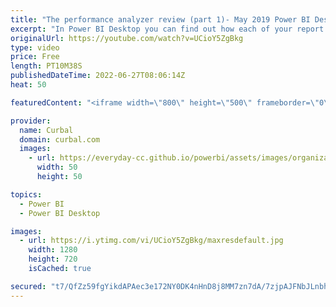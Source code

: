```yaml
---
title: "The performance analyzer review (part 1)- May 2019 Power BI Desktop Update"
excerpt: "In Power BI Desktop you can find out how each of your report elements, such as visuals and DAX formulas, are performing. Using the Performance Analyzer, you can see and record logs that measure how each of your report elements performs when users interact with them, and which aspects of their performance"
originalUrl: https://youtube.com/watch?v=UCioY5ZgBkg
type: video
price: Free
length: PT10M38S
publishedDateTime: 2022-06-27T08:06:14Z
heat: 50

featuredContent: "<iframe width=\"800\" height=\"500\" frameborder=\"0\" src=\"https://www.youtube.com/embed/UCioY5ZgBkg\" allow=\"accelerometer; autoplay; encrypted-media; gyroscope; picture-in-picture\" allowfullscreen></iframe>"

provider:
  name: Curbal
  domain: curbal.com
  images:
    - url: https://everyday-cc.github.io/powerbi/assets/images/organizations/curbal.com-50x50.jpg
      width: 50
      height: 50

topics:
  - Power BI
  - Power BI Desktop

images:
  - url: https://i.ytimg.com/vi/UCioY5ZgBkg/maxresdefault.jpg
    width: 1280
    height: 720
    isCached: true

secured: "t7/QfZz59fgYikdAPAec3e172NY0DK4nHnD8j8MM7zn7dA/7zjpAJFNbJLnbhaF10e1XQJ0o1pXdttklwZS6eKHNLqK9qHy8uhlZ2oda4hNV8Lu+azaY+BSZCpSWB9KHUzPF02VynC/ooK373EVS1n5r49Emd1+t3QTIQ++iFdE/3x9GibfRQkC/fkLKV6mMlWM4FrNrbYQpthgSGyt0zR/7zKCO5mCt5gec9Fi1A4UqbvLcb7b8KQK72OYBu0ozdyyUzw783F0ck1IP/cpSeuJntghFx7B0AnrJSIF2xbiqVoLsd8fWKY/BDqxImUmB6omnNm63CpJ5PDzkCGrSG1s1nlP9UswmNYl/n6Gj0E/Yb/yYt8fbPmWKmn8Lqabya0ygiUPBcrl/ndvfg2xWmUW4Ui2efbJTzpSpZDQJBng=;KpWbRxjH9PvRG5S+EyL0dw=="
---
```


